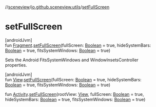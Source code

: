 //[sceneview](../../index.md)/[io.github.sceneview.utils](index.md)/[setFullScreen](set-full-screen.md)

# setFullScreen

[androidJvm]\
fun [Fragment](https://developer.android.com/reference/kotlin/androidx/fragment/app/Fragment.html).[setFullScreen](set-full-screen.md)(fullScreen: [Boolean](https://kotlinlang.org/api/latest/jvm/stdlib/kotlin/-boolean/index.html) = true, hideSystemBars: [Boolean](https://kotlinlang.org/api/latest/jvm/stdlib/kotlin/-boolean/index.html) = true, fitsSystemWindows: [Boolean](https://kotlinlang.org/api/latest/jvm/stdlib/kotlin/-boolean/index.html) = true)

Sets the Android FitsSystemWindows and WindowInsetsController properties.

[androidJvm]\
fun [View](https://developer.android.com/reference/kotlin/android/view/View.html).[setFullScreen](set-full-screen.md)(fullScreen: [Boolean](https://kotlinlang.org/api/latest/jvm/stdlib/kotlin/-boolean/index.html) = true, hideSystemBars: [Boolean](https://kotlinlang.org/api/latest/jvm/stdlib/kotlin/-boolean/index.html) = true, fitsSystemWindows: [Boolean](https://kotlinlang.org/api/latest/jvm/stdlib/kotlin/-boolean/index.html) = true)

fun [Activity](https://developer.android.com/reference/kotlin/android/app/Activity.html).[setFullScreen](set-full-screen.md)(rootView: [View](https://developer.android.com/reference/kotlin/android/view/View.html), fullScreen: [Boolean](https://kotlinlang.org/api/latest/jvm/stdlib/kotlin/-boolean/index.html) = true, hideSystemBars: [Boolean](https://kotlinlang.org/api/latest/jvm/stdlib/kotlin/-boolean/index.html) = true, fitsSystemWindows: [Boolean](https://kotlinlang.org/api/latest/jvm/stdlib/kotlin/-boolean/index.html) = true)
